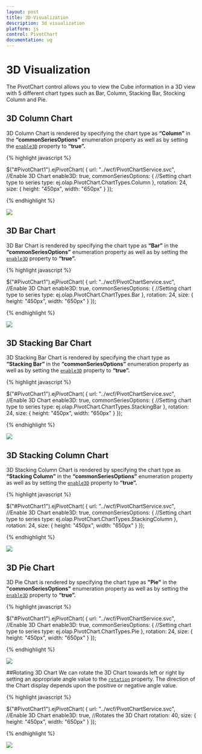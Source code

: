 ```yaml
---
layout: post
title: 3D-Visualization
description: 3d visualization
platform: js
control: PivotChart
documentation: ug
---
```


# 3D Visualization

The PivotChart control allows you to view the Cube information in a 3D view with 5 different chart types such as Bar, Column, Stacking Bar, Stocking Column and Pie.

## 3D Column Chart

3D Column Chart is rendered by specifying the chart type as **“Column”** in the **“commonSeriesOptions”** enumeration property as well as by setting the [`enable3D`](/js/api/ejchart#members:enable3d) property to **“true”.**

{% highlight javascript %}

$("#PivotChart1").ejPivotChart(
{
    url: "../wcf/PivotChartService.svc",
    //Enable 3D Chart
    enable3D: true,
    commonSeriesOptions:
    {
        //Setting chart type to series
        type: ej.olap.PivotChart.ChartTypes.Column
    },
    rotation: 24,
    size:
    {
        height: "450px",
        width: "650px"
    }
});

{% endhighlight %}

![](3D-Visualization_images/column3d.png)

## 3D Bar Chart

3D Bar Chart is rendered by specifying the chart type as **“Bar”** in the **“commonSeriesOptions”** enumeration property as well as by setting the [`enable3D`](/js/api/ejchart#members:enable3d) property to **“true”.**

{% highlight javascript %}

$("#PivotChart1").ejPivotChart(
{
    url: "../wcf/PivotChartService.svc",
    //Enable 3D Chart
    enable3D: true,
    commonSeriesOptions:
    {
        //Setting chart type to series
        type: ej.olap.PivotChart.ChartTypes.Bar
    },
    rotation: 24,
    size:
    {
        height: "450px",
        width: "650px"
    }
});

{% endhighlight %}

![](3D-Visualization_images/bar3d.png)

## 3D Stacking Bar Chart
3D Stacking Bar Chart is rendered by specifying the chart type as **“Stacking Bar”** in the **“commonSeriesOptions”** enumeration property as well as by setting the [`enable3D`](/js/api/ejchart#members:enable3d) property to **“true”.**

{% highlight javascript %}

$("#PivotChart1").ejPivotChart(
{
    url: "../wcf/PivotChartService.svc",
    //Enable 3D Chart
    enable3D: true,
    commonSeriesOptions:
    {
        //Setting chart type to series
        type: ej.olap.PivotChart.ChartTypes.StackingBar
    },
    rotation: 24,
    size:
    {
        height: "450px",
        width: "650px"
    }
});

{% endhighlight %}

![](3D-Visualization_images/stackingbar3d.png)

## 3D Stacking Column Chart
3D Stacking Column Chart is rendered by specifying the chart type as **“Stacking Column”** in the **“commonSeriesOptions”** enumeration property as well as by setting the [`enable3D`](/js/api/ejchart#members:enable3d) property to **“true”.**

{% highlight javascript %}

$("#PivotChart1").ejPivotChart(
{
    url: "../wcf/PivotChartService.svc",
    //Enable 3D Chart
    enable3D: true,
    commonSeriesOptions:
    {
        //Setting chart type to series
        type: ej.olap.PivotChart.ChartTypes.StackingColumn
    },
    rotation: 24,
    size:
    {
        height: "450px",
        width: "650px"
    }
});

{% endhighlight %}

![](3D-Visualization_images/stackingcolumn3d.png)

## 3D Pie Chart
3D Pie Chart is rendered by specifying the chart type as **"Pie"** in the **"commonSeriesOptions"** enumeration property as well as by setting the [`enable3D`](/js/api/ejchart#members:enable3d) property to **“true”.**

{% highlight javascript %}

$("#PivotChart1").ejPivotChart(
{
    url: "../wcf/PivotChartService.svc",
    //Enable 3D Chart
    enable3D: true,
    commonSeriesOptions: {
       //Setting chart type to series
       type: ej.olap.PivotChart.ChartTypes.Pie
    },
    rotation: 24,
    size: {
       height: "450px",
       width: "650px"
    }
});

{% endhighlight %}   

![](3D-Visualization_images/pie3d.png)

##Rotating 3D Chart
We can rotate the 3D Chart towards left or right by setting an appropriate angle value to the [`rotation`](/js/api/ejchart#members:rotation) property. The direction of the Chart display depends upon the positive or negative angle value.

{% highlight javascript %}

$("#PivotChart1").ejPivotChart(
{
    url: "../wcf/PivotChartService.svc",
    //Enable 3D Chart
    enable3D: true,
    //Rotates the 3D Chart
    rotation: 40,
    size:
    {
        height: "450px",
        width: "650px"
    }
});

{% endhighlight %} 

![](3D-Visualization_images/rotation3d.png)
